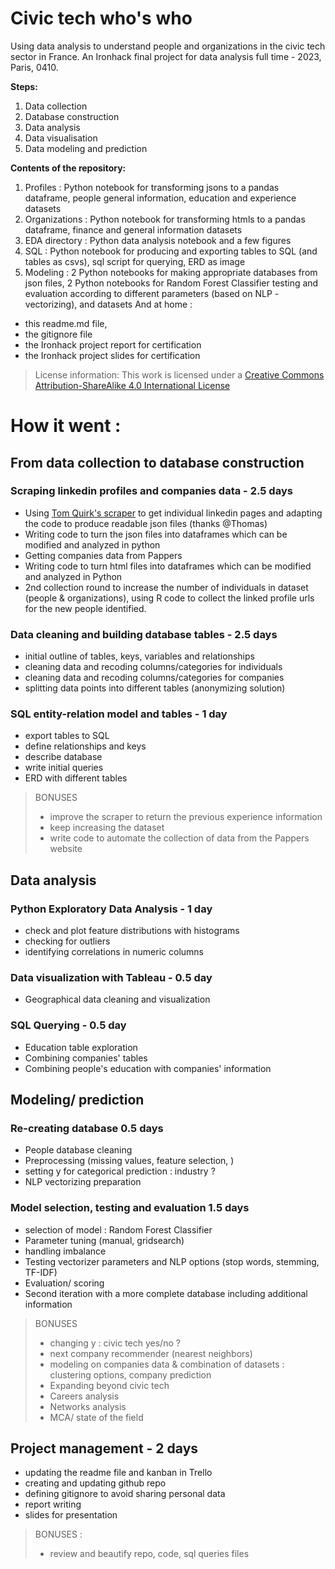 # Civic tech who's who 
Using data analysis to understand people and organizations in the civic tech sector in France. 
An Ironhack final project for data analysis full time - 2023, Paris, 0410. 

**Steps:**
1. Data collection 
2. Database construction 
3. Data analysis 
4. Data visualisation 
5. Data modeling and prediction 

**Contents of the repository:**
1. Profiles : Python notebook for transforming jsons to a pandas dataframe, people general information, education and experience datasets
2. Organizations : Python notebook for transforming htmls to a pandas dataframe, finance and general information datasets
3. EDA directory : Python data analysis notebook and a few figures 
4. SQL : Python notebook for producing and exporting tables to SQL (and tables as csvs), sql script for querying, ERD as image
5. Modeling : 2 Python notebooks for making appropriate databases from json files, 2 Python notebooks for Random Forest Classifier testing and evaluation according to different parameters (based on NLP - vectorizing), and datasets 
And at home : 
* this readme.md file, 
* the gitignore file
* the Ironhack project report for certification 
* the Ironhack project slides for certification 


>License information:
>This work is licensed under a [Creative Commons Attribution-ShareAlike 4.0 International License](https://creativecommons.org/licenses/by-sa/4.0/)  


  
# How it went : 

## From data collection to database construction 

### Scraping linkedin profiles and companies data - 2.5 days
* Using [Tom Quirk's scraper](https://github.com/tomquirk/linkedin-api) to get individual linkedin pages and adapting the code to produce readable json files (thanks @Thomas) 
* Writing code to turn the json files into dataframes which can be modified and analyzed in python
* Getting companies data from Pappers
* Writing code to turn html files into dataframes which can be modified and analyzed in Python 
* 2nd collection round to increase the number of individuals in dataset (people & organizations), using R code to collect the linked profile urls for the new people identified. 

### Data cleaning and building database tables - 2.5 days 
* initial outline of tables, keys, variables and relationships 
* cleaning data and recoding columns/categories for individuals 
* cleaning data and recoding columns/categories for companies 
* splitting data points into different tables (anonymizing solution)

### SQL entity-relation model and tables - 1 day
* export tables to SQL
* define relationships and keys 
* describe database
* write initial queries
* ERD with different tables 

> BONUSES 
>* improve the scraper to return the previous experience information 
>* keep increasing the dataset
>* write code to automate the collection of data from the Pappers website

## Data analysis 

### Python Exploratory Data Analysis - 1 day 
* check and plot feature distributions with histograms 
* checking for outliers
* identifying correlations in numeric columns 

### Data visualization with Tableau - 0.5 day
* Geographical data cleaning and visualization 

### SQL Querying - 0.5 day 
* Education table exploration 
* Combining companies' tables 
* Combining people's education with companies' information 

## Modeling/ prediction 

### Re-creating database  0.5 days
* People database cleaning
* Preprocessing (missing values, feature selection, )
* setting y for categorical prediction : industry ? 
* NLP vectorizing preparation 

### Model selection, testing and evaluation 1.5 days 
* selection of model : Random Forest Classifier 
* Parameter tuning (manual, gridsearch)
* handling imbalance 
* Testing vectorizer parameters and NLP options (stop words, stemming, TF-IDF)
* Evaluation/ scoring 
* Second iteration with a more complete database including additional information 

> BONUSES  
>* changing y : civic tech yes/no ?
>* next company recommender (nearest neighbors) 
>* modeling on companies data & combination of datasets : clustering options, company prediction
>* Expanding beyond civic tech 
>* Careers analysis 
>* Networks analysis 
>* MCA/ state of the field 

## Project management - 2 days  
* updating the readme file and kanban in Trello 
* creating and updating github repo 
* defining gitignore to avoid sharing personal data 
* report writing 
* slides for presentation

> BONUSES : 
>* review and beautify repo, code, sql queries files
